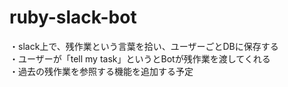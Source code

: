 # ruby-slack-bot
・slack上で、残作業という言葉を拾い、ユーザーごとDBに保存する   
・ユーザーが「tell my task」というとBotが残作業を渡してくれる  
・過去の残作業を参照する機能を追加する予定  

